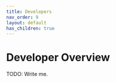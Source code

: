 ```yaml
---
title: Developers
nav_order: 9
layout: default
has_children: true
---
```


# Developer Overview

TODO: Write me.
